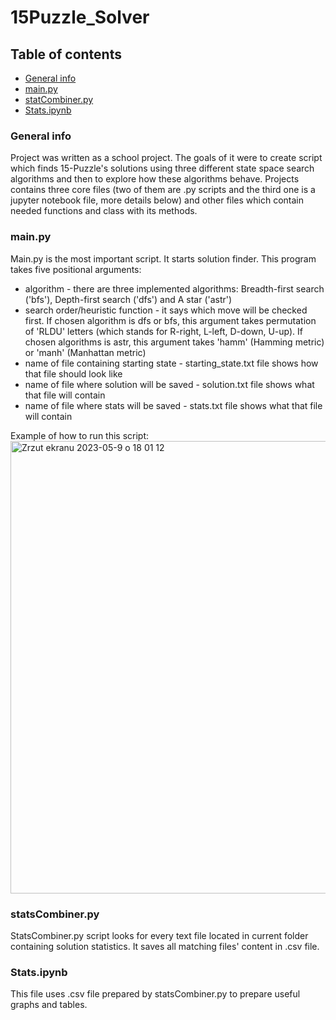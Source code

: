 # 15Puzzle_Solver


## Table of contents
* [General info](General-info)
* [main.py](main.py)
* [statCombiner.py](statsCombiner.py)
* [Stats.ipynb](Stats.ipynb)

### General info
Project was written as a school project. The goals of it were to create script which finds 15-Puzzle's solutions using three different state space search algorithms and then to explore how these algorithms behave. Projects contains three core files (two of them are .py scripts and the third one is a jupyter notebook file, more details below) and other files which contain needed functions and class with its methods.


### main.py
Main.py is the most important script. It starts solution finder. This program takes five positional arguments:
* algorithm - there are three implemented algorithms: Breadth-first search ('bfs'), Depth-first search ('dfs') and A star ('astr')
* search order/heuristic function - it says which move will be checked first. If chosen algorithm is dfs or bfs, this argument takes permutation of 'RLDU' letters (which stands for R-right, L-left, D-down, U-up). If chosen algorithms is astr, this argument takes 'hamm' (Hamming metric) or 'manh' (Manhattan metric)
* name of file containing starting state - starting_state.txt file shows how that file should look like
* name of file where solution will be saved - solution.txt file shows what that file will contain
* name of file where stats will be saved - stats.txt file shows what that file will contain


Example of how to run this script:
<img width="724" alt="Zrzut ekranu 2023-05-9 o 18 01 12" src="https://github.com/ChristopherGroch/15Puzzle_Solver/assets/93371629/c203cbd3-2c31-4af8-abf5-63ec1ca24fc1">

### statsCombiner.py
StatsCombiner.py script looks for every text file located in current folder containing solution statistics. It saves all matching files' content in .csv file. 
### Stats.ipynb
This file uses .csv file prepared by statsCombiner.py to prepare useful graphs and tables.
